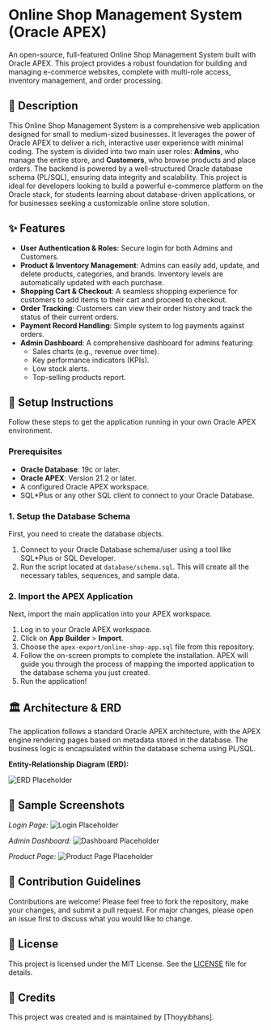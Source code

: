 # Online Shop Management System (Oracle APEX)

An open-source, full-featured Online Shop Management System built with Oracle APEX. This project provides a robust foundation for building and managing e-commerce websites, complete with multi-role access, inventory management, and order processing.

## 📝 Description

This Online Shop Management System is a comprehensive web application designed for small to medium-sized businesses. It leverages the power of Oracle APEX to deliver a rich, interactive user experience with minimal coding. The system is divided into two main user roles: **Admins**, who manage the entire store, and **Customers**, who browse products and place orders. The backend is powered by a well-structured Oracle database schema (PL/SQL), ensuring data integrity and scalability. This project is ideal for developers looking to build a powerful e-commerce platform on the Oracle stack, for students learning about database-driven applications, or for businesses seeking a customizable online store solution.

## ✨ Features

* **User Authentication & Roles**: Secure login for both Admins and Customers.
* **Product & Inventory Management**: Admins can easily add, update, and delete products, categories, and brands. Inventory levels are automatically updated with each purchase.
* **Shopping Cart & Checkout**: A seamless shopping experience for customers to add items to their cart and proceed to checkout.
* **Order Tracking**: Customers can view their order history and track the status of their current orders.
* **Payment Record Handling**: Simple system to log payments against orders.
* **Admin Dashboard**: A comprehensive dashboard for admins featuring:
    * Sales charts (e.g., revenue over time).
    * Key performance indicators (KPIs).
    * Low stock alerts.
    * Top-selling products report.

## 🚀 Setup Instructions

Follow these steps to get the application running in your own Oracle APEX environment.

### Prerequisites

* **Oracle Database**: 19c or later.
* **Oracle APEX**: Version 21.2 or later.
* A configured Oracle APEX workspace.
* SQL*Plus or any other SQL client to connect to your Oracle Database.

### 1. Setup the Database Schema

First, you need to create the database objects.

1.  Connect to your Oracle Database schema/user using a tool like SQL*Plus or SQL Developer.
2.  Run the script located at `database/schema.sql`. This will create all the necessary tables, sequences, and sample data.

### 2. Import the APEX Application

Next, import the main application into your APEX workspace.

1.  Log in to your Oracle APEX workspace.
2.  Click on **App Builder** > **Import**.
3.  Choose the `apex-export/online-shop-app.sql` file from this repository.
4.  Follow the on-screen prompts to complete the installation. APEX will guide you through the process of mapping the imported application to the database schema you just created.
5.  Run the application!

## 🏛️ Architecture & ERD

The application follows a standard Oracle APEX architecture, with the APEX engine rendering pages based on metadata stored in the database. The business logic is encapsulated within the database schema using PL/SQL.

**Entity-Relationship Diagram (ERD):**

![ERD Placeholder](docs/ERD.png)

## 📸 Sample Screenshots

*Login Page:*
![Login Placeholder](docs/screenshots/login.png)

*Admin Dashboard:*
![Dashboard Placeholder](docs/screenshots/dashboard.png)

*Product Page:*
![Product Page Placeholder](docs/screenshots/product-page.png)

## 🤝 Contribution Guidelines

Contributions are welcome! Please feel free to fork the repository, make your changes, and submit a pull request. For major changes, please open an issue first to discuss what you would like to change.

## 📜 License

This project is licensed under the MIT License. See the [LICENSE](LICENSE) file for details.

## 🙏 Credits

This project was created and is maintained by [Thoyyibhans].
